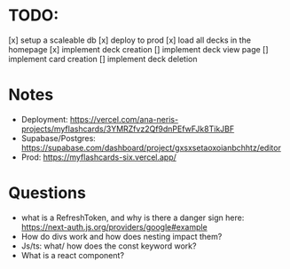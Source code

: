 # TODO:
[x] setup a scaleable db
[x] deploy to prod
[x] load all decks in the homepage
[x] implement deck creation
[] implement deck view page
[] implement card creation
[] implement deck deletion


# Notes
- Deployment: https://vercel.com/ana-neris-projects/myflashcards/3YMRZfvz2Qf9dnPEfwFJk8TikJBF   
- Supabase/Postgres: https://supabase.com/dashboard/project/gxsxsetaoxoianbchhtz/editor
- Prod: https://myflashcards-six.vercel.app/

# Questions
- what is a RefreshToken, and why is there a danger sign here: https://next-auth.js.org/providers/google#example
- How do divs work and how does nesting impact them?
- Js/ts: what/ how does the const keyword work?
- What is a react component?
